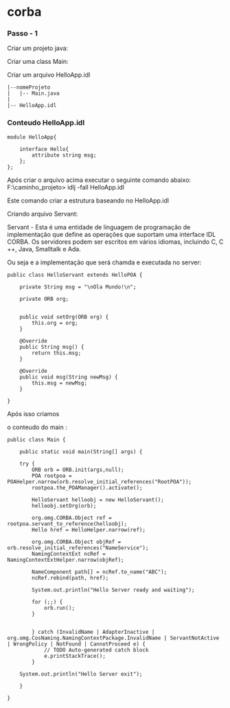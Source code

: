 # corba

### Passo - 1

Criar um projeto java:

Criar uma class Main:

Criar um arquivo HelloApp.idl

```
|--nomeProjeto
|	|-- Main.java
|
|-- HelloApp.idl
```

### Conteudo HelloApp.idl

```
module HelloApp{

	interface Hello{
		attribute string msg;
	};
};
```

Após criar o arquivo acima executar o seguinte comando abaixo: 
F:\caminho_projeto> idlj -fall HelloApp.idl

Este comando criar a estrutura baseando no HelloApp.idl

Criando arquivo Servant:

Servant - Esta é uma entidade de linguagem de programação de implementação que define as operações que suportam uma interface IDL CORBA. Os servidores podem ser escritos em vários idiomas, incluindo C, C ++, Java, Smalltalk e Ada.
 
Ou seja e a implementação que será chamda e executada no server:

```
public class HelloServant extends HelloPOA {

	private String msg = "\nOla Mundo!\n";
	
	private ORB org;
	
	
	public void setOrg(ORB org) {
		this.org = org;
	}

	@Override
	public String msg() {		
		return this.msg;
	}

	@Override
	public void msg(String newMsg) {
		this.msg = newMsg;		
	}

}

``` 

Após isso criamos 



o conteudo do main :

```
public class Main {

	public static void main(String[] args) {

	try {
		ORB orb = ORB.init(args,null);
		POA rootpoa = POAHelper.narrow(orb.resolve_initial_references("RootPOA"));
		rootpoa.the_POAManager().activate();
		
		HelloServant helloobj = new HelloServant();
		helloobj.setOrg(orb);
		
		org.omg.CORBA.Object ref = rootpoa.servant_to_reference(helloobj);
		Hello href = HelloHelper.narrow(ref);
		
		org.omg.CORBA.Object objRef = orb.resolve_initial_references("NameService");
		NamingContextExt ncRef = NamingContextExtHelper.narrow(objRef);
		
		NameComponent path[] = ncRef.to_name("ABC");
		ncRef.rebind(path, href);
		
		System.out.println("Hello Server ready and waiting");
		
		for (;;) {
			orb.run();
		}
		
		
		} catch (InvalidName | AdapterInactive | org.omg.CosNaming.NamingContextPackage.InvalidName | ServantNotActive | WrongPolicy | NotFound | CannotProceed e) {
			// TODO Auto-generated catch block
			e.printStackTrace();
		}
	
	System.out.println("Hello Server exit");
		
	}

}

``` 

